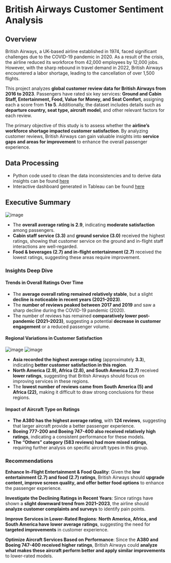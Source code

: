 # British Airways Customer Sentiment Analysis

## Overview
British Airways, a UK-based airline established in 1974, faced significant challenges due to the COVID-19 pandemic in 2020. As a result of the crisis, the airline reduced its workforce from 42,000 employees by 12,000 jobs. However, with the sharp rebound in travel demand in 2022, British Airways encountered a labor shortage, leading to the cancellation of over 1,500 flights.  

This project analyzes **global customer review data for British Airways from 2016 to 2023**. Passengers have rated six key services: **Ground and Cabin Staff, Entertainment, Food, Value for Money, and Seat Comfort**, assigning each a score from **1 to 5**. Additionally, the dataset includes details such as **departure country, seat type, aircraft model**, and other relevant factors for each review.  

The primary objective of this study is to assess whether the **airline’s workforce shortage impacted customer satisfaction**. By analyzing customer reviews, British Airways can gain valuable insights into **service gaps and areas for improvement** to enhance the overall passenger experience.

## Data Processing
- Python code used to clean the data inconsistencies and  to derive data insights can be found [here](https://github.com/shilpakarumanchi/python/blob/main/BA_cleaning.ipynb)
- Interactive dashboard generated in Tableau can be found [here](https://public.tableau.com/app/profile/shilpa.ln.karumanchi/viz/BA_customerreviews/Dashboard32)

## Executive Summary
![image](https://github.com/user-attachments/assets/3432f2d8-90b3-4d7b-850e-2c1d382db6f9)

- The **overall average rating is 2.9**, indicating **moderate satisfaction** among passengers.  
- **Cabin staff service (3.3)** and **ground service (3.0)** received the highest ratings, showing that customer service on the ground and in-flight staff interactions are well-regarded.  
- **Food & beverages (2.7) and in-flight entertainment (2.7)** received the lowest ratings, suggesting these areas require improvement.
  
### **Insights Deep Dive**  

#### **Trends in Overall Ratings Over Time**  
- The **average overall rating remained relatively stable**, but a slight **decline is noticeable in recent years (2021–2023)**.  
- The **number of reviews peaked between 2017 and 2019** and saw a sharp decline during the COVID-19 pandemic (2020).  
- The number of reviews has remained **comparatively lower post-pandemic (2021–2023)**, suggesting a potential **decrease in customer engagement** or a reduced passenger volume.  

#### **Regional Variations in Customer Satisfaction**  
![image](https://github.com/user-attachments/assets/0f1fb4d4-6577-430c-8956-5e8c3d57046f)
![image](https://github.com/user-attachments/assets/d52e79cf-c7d4-44d1-9f12-b1efc9db49ec)


- **Asia recorded the highest average rating** (approximately **3.3**), indicating **better customer satisfaction in this region**.  
- **North America (2.9), Africa (2.8), and South America (2.7)** received **lower ratings**, suggesting that British Airways should focus on improving services in these regions.  
- The **lowest number of reviews came from South America (5) and Africa (22),** making it difficult to draw strong conclusions for these regions.  

#### **Impact of Aircraft Type on Ratings**  
- **The A380 has the highest average rating**, with **124 reviews**, suggesting that larger aircraft provide a better passenger experience.  
- **Boeing 777-200 and Boeing 747-400 also received relatively high ratings**, indicating a consistent performance for these models.  
- **The “Others” category (583 reviews) had more mixed ratings**, requiring further analysis on specific aircraft types in this group.  

### **Recommendations**  

**Enhance In-Flight Entertainment & Food Quality**: Given the **low entertainment (2.7) and food (2.7) ratings**, British Airways should **upgrade content, improve screen quality, and offer better food options** to enhance the passenger experience.  

**Investigate the Declining Ratings in Recent Years**: Since ratings have shown a **slight downward trend from 2021–2023**, the airline should **analyze customer complaints and surveys** to identify pain points.  

**Improve Services in Lower-Rated Regions**: **North America, Africa, and South America have lower average ratings**, suggesting the need for **targeted improvements** in customer experience.  

**Optimize Aircraft Services Based on Performance**: Since the **A380 and Boeing 747-400 received higher ratings**, British Airways could **analyze what makes these aircraft perform better and apply similar improvements** to lower-rated models.  
